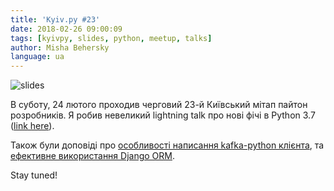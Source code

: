 ```yaml
---
title: 'Kyiv.py #23'
date: 2018-02-26 09:00:09
tags: [kyivpy, slides, python, meetup, talks]
author: Misha Behersky
language: ua
---
```


![slides](/old/article/31f87dc7f3a939cea7f73c472eed2e9a.png)

В суботу, 24 лютого проходив черговий 23-й Київський мітап пайтон розробників. Я робив невеликий lightning talk про нові фічі в Python 3.7 ([link here](https://bmwant.github.io/kyivpy23)).

Також були доповіді про [особливості написання kafka-python клієнта](https://github.com/tvoinarovskyi/kafka-python), та [ефективне використання Django ORM](https://www.slideshare.net/YaroslavMuravskiy/the-effective-use-of-django-orm).

Stay tuned!
